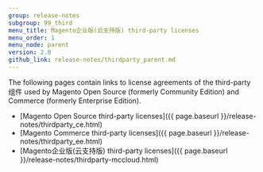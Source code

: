 ```yaml
---
group: release-notes
subgroup: 99_third
menu_title: Magento企业版(云支持版) third-party licenses
menu_order: 1
menu_node: parent
version: 2.0
github_link: release-notes/thirdparty_parent.md
---
```


The following pages contain links to license agreements of the third-party 组件 used by Magento Open Source (formerly Community Edition) and Commerce (formerly Enterprise Edition).

*	[Magento Open Source third-party licenses]({{ page.baseurl }}/release-notes/thirdparty_ce.html)
*	[Magento Commerce third-party licenses]({{ page.baseurl }}/release-notes/thirdparty_ee.html)
*	[Magento企业版(云支持版) third-party licenses]({{ page.baseurl }}/release-notes/thirdparty-mccloud.html)
